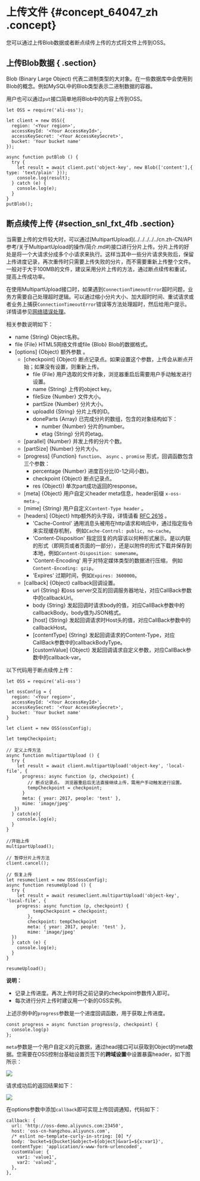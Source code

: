 # 上传文件 {#concept_64047_zh .concept}

您可以通过上传Blob数据或者断点续传上传的方式将文件上传到OSS。

## 上传Blob数据 { .section}

Blob \(Binary Large Object\) 代表二进制类型的大对象。在一些数据库中会使用到Blob的概念。例如MySQL中的Blob类型表示二进制数据的容器。

用户也可以通过`put`接口简单地将Blob中的内容上传到OSS。

```language-js
let OSS = require('ali-oss');

let client = new OSS({
  region: '<Your region>',
  accessKeyId: '<Your AccessKeyId>',
  accessKeySecret: '<Your AccessKeySecret>',
  bucket: 'Your bucket name'
});

async function putBlob () {
  try {
    let result = await client.put('object-key', new Blob(['content'],{ type: 'text/plain' }));
    console.log(result);
  } catch (e) {
    console.log(e);
  }
}
putBlob();

```

## 断点续传上传 {#section_snl_fxt_4fb .section}

当需要上传的文件较大时，可以通过[MultipartUpload](../../../../../cn.zh-CN/API 参考/关于MultipartUpload的操作/简介.md#)接口进行分片上传。分片上传的好处是将一个大请求分成多个小请求来执行。这样当其中一些分片请求失败后，保留上传进度记录，再次重传时只需要上传失败的分片，而不需要重新上传整个文件。一般对于大于100MB的文件，建议采用分片上传的方法，通过断点续传和重试，提高上传成功率。

在使用MultipartUpload接口时，如果遇到`ConnectionTimeoutError`超时问题，业务方需要自己处理超时逻辑。可以通过缩小分片大小、加大超时时间、重试请求或者业务上捕获`ConnectionTimeoutError`错误等方法处理超时，然后给用户提示。详情请参见[网络错误处理](../../../../../cn.zh-CN/常见错误排除/网络超时处理.md#)。

相关参数说明如下：

-   name \{String\} Object名称。
-   file \{File\} HTML5网络文件或file \{Blob\} Blob的数据格式。
-   \[options\] \{Object\} 额外参数 。
    -   \[checkpoint\] \{Object\} 断点记录点。如果设置这个参数，上传会从断点开始；如果没有设置，则重新上传。
        -   file \{File\} 用户选取的文件对象，浏览器重启后需要用户手动触发进行设置。
        -   name \{String\} 上传的object key。
        -   fileSize \{Number\} 文件大小。
        -   partSize \{Number\} 分片大小。
        -   uploadId \{String\} 分片上传的ID。
        -   doneParts \{Array\} 已完成分片的数组，包含的对象结构如下：
            -   number \{Number\} 分片的number。
            -   etag \{String\} 分片的etag。
    -   \[parallel\] \{Number\} 并发上传的分片个数。
    -   \[partSize\] \{Number\} 分片大小。
    -   \[progress\] \{Function\} `function`、 `async` 、`promise` 形式，回调函数包含三个参数：
        -   percentage \{Number\} 进度百分比\(0-1之间小数\)。
        -   checkpoint \{Object\} 断点记录点。
        -   res \{Object\}\) 单次part成功返回的response。
    -   \[meta\] \{Object\} 用户自定义header meta信息，header前缀 `x-oss-meta-`。
    -   \[mime\] \{String\} 用户自定义`Content-Type header` 。
    -   \[headers\] \{Object\} http额外的头字段，详情请看 [RFC 2616](http://www.w3.org/Protocols/rfc2616/rfc2616.html) 。
        -   'Cache-Control' 通用消息头被用在http请求和响应中，通过指定指令来实现缓存机制， 例如`Cache-Control: public, no-cache`。
        -   'Content-Disposition' 指定回复的内容该以何种形式展示。是以内联的形式（即网页或者页面的一部分），还是以附件的形式下载并保存到本地，例如`Content-Disposition: somename`。
        -   'Content-Encoding' 用于对特定媒体类型的数据进行压缩， 例如`Content-Encoding: gzip`。
        -   'Expires' 过期时间，例如`Expires: 3600000`。
    -   \[callback\] \{Object\} callback回调设置。
        -   url \{String\} 和oss server交互的回调服务器地址，对应CallBack参数中的callbackUrl。
        -   body \{String\} 发起回调时请求body的值，对应CallBack参数中的callbackBody。body值为JSON格式。
        -   \[host\] \{String\} 发起回调请求时Host头的值，对应CallBack参数中的callbackHost。
        -   \[contentType\] \{String\} 发起回调请求的Content-Type，对应CallBack参数中的callbackBodyType。
        -   \[customValue\] \{Object\} 发起回调请求自定义参数，对应CallBack参数中的callback-var。

以下代码用于断点续传上传：

```language-js
let OSS = require('ali-oss')

let ossConfig = {
  region: '<Your region>',
  accessKeyId: '<Your AccessKeyId>',
  accessKeySecret: '<Your AccessKeySecret>',
  bucket: 'Your bucket name'
}

let client = new OSS(ossConfig);

let tempCheckpoint;

// 定义上传方法
async function multipartUpload () {
  try {
    let result = await client.multipartUpload('object-key', 'local-file', { 
      progress: async function (p, checkpoint) {
        // 断点记录点。 浏览器重启后无法直接继续上传，需用户手动触发进行设置。
        tempCheckpoint = checkpoint;
      }
      meta: { year: 2017, people: 'test' },
      mime: 'image/jpeg'
   })
  } catch(e){
    console.log(e);
  }
}

//开始上传
multipartUpload();

// 暂停分片上传方法
client.cancel();

// 恢复上传
let resumeclient = new OSS(ossConfig);
async function resumeUpload () {
  try {
    let result = await resumeclient.multipartUpload('object-key', 'local-file', {
	progress: async function (p, checkpoint) {
          tempCheckpoint = checkpoint;
        },
        checkpoint: tempCheckpoint
        meta: { year: 2017, people: 'test' },
        mime: 'image/jpeg'
  })
  } catch (e) {
    console.log(e);
  }
}

resumeUpload();

```

**说明：** 

-   记录上传进度。再次上传时将之前记录的checkpoint参数传入即可。
-   每次进行分片上传时建议用一个新的OSS实例。

上述示例中的`progress`参数是一个进度回调函数，用于获取上传进度。

```language-js
const progress = async function progress(p, checkpoint) {
  console.log(p)
};

```

`meta`参数是一个用户自定义的元数据，通过head接口可以获取到Object的meta数据。您需要在OSS控制台基础设置页签下的**跨域设置**中设置暴露header，如下图所示：

![](http://static-aliyun-doc.oss-cn-hangzhou.aliyuncs.com/assets/img/22573/155497503813702_zh-CN.png)

请求成功后的返回结果如下：

![](http://static-aliyun-doc.oss-cn-hangzhou.aliyuncs.com/assets/img/22573/155497503813703_zh-CN.png)

在options参数中添加`callback`即可实现上传回调通知，代码如下：

```language-javascript
callback: {
  url: 'http://oss-demo.aliyuncs.com:23450',
  host: 'oss-cn-hangzhou.aliyuncs.com',
  /* eslint no-template-curly-in-string: [0] */
  body: 'bucket=${bucket}&object=${object}&var1=${x:var1}',
  contentType: 'application/x-www-form-urlencoded',
  customValue: {
    var1: 'value1',
    var2: 'value2',
  },
},

```

